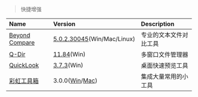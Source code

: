 > 快捷增强

| Name             | Version                               | Description            |
| :--------------- | :------------------------------------ | :--------------------- |
| [Beyond Compare] | [5.0.2.30045][BC-Down](Win/Mac/Linux) | 专业的文本文件对比工具 |
| [Q-Dir]          | [11.84][QD-Down](Win)                 | 多窗口文件管理器       |
| [QuickLook]      | [3.7.3][QL-Down](Win)                 | 桌面快速预览工具       |
| [彩虹工具箱]     | 3.0.0([Win][RB-Win]/[Mac][RB-Mac])    | 集成大量常用的小工具   |

[Beyond Compare]: https://www.beyondcomparepro.com/ '跳转主页'
[BC-Down]: https://www.123pan.cn/s/HQeA-dD1Sh '跳转下载页'
[Q-Dir]: https://www.softwareok.com/?seite=Freeware/Q-Dir '跳转主页'
[QD-Down]: https://www.softwareok.com/?Download=Q-Dir '跳转下载页'
[QuickLook]: https://pooi.moe/QuickLook/ '跳转主页'
[QL-Down]: https://github.com/QL-Win/QuickLook/releases '跳转下载页'
[彩虹工具箱]: https://rainbowbyte.com/#/app/1 '跳转主页'
[RB-Win]: https://rainbowbyte.lanzoum.com/imAuL1u82t3e '跳转下载页'
[RB-Mac]: https://rainbowbyte.lanzoum.com/iwYar1s6528b '跳转下载页'

